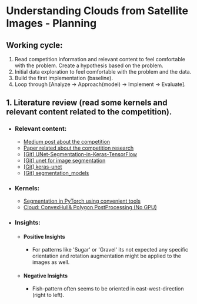 # Understanding Clouds from Satellite Images - Planning
 
## Working cycle:
1. Read competition information and relevant content to feel comfortable with the problem. Create a hypothesis based on the problem.
2. Initial data exploration to feel comfortable with the problem and the data.
3. Build the first implementation (baseline).
4. Loop through [Analyze -> Approach(model) -> Implement -> Evaluate].

## 1. Literature review (read some kernels and relevant content related to the competition).
- ### Relevant content:
  - [Medium post about the competition](https://towardsdatascience.com/sugar-flower-fish-or-gravel-now-a-kaggle-competition-8d2b6b3b118)
  - [Paper related about the competition research](https://arxiv.org/pdf/1906.01906.pdf)
  - [[Git] UNet-Segmentation-in-Keras-TensorFlow](https://github.com/nikhilroxtomar/UNet-Segmentation-in-Keras-TensorFlow/blob/master/unet-segmentation.ipynb)
  - [[Git] unet for image segmentation](https://github.com/zhixuhao/unet)
  - [[Git] keras-unet](https://github.com/karolzak/keras-unet)
  - [[Git] segmentation_models](https://github.com/qubvel/segmentation_models)

- ### Kernels:
  - [Segmentation in PyTorch using convenient tools](https://www.kaggle.com/artgor/segmentation-in-pytorch-using-convenient-tools)
  - [Cloud: ConvexHull& Polygon PostProcessing (No GPU)](https://www.kaggle.com/ratthachat/cloud-convexhull-polygon-postprocessing-no-gpu)
 
- ### Insights:
  - #### Positive Insights
    - For patterns like 'Sugar' or 'Gravel' its not expected any specific orientation and rotation augmentation might be applied to the images as well.
  - #### Negative Insights
    - Fish-pattern often seems to be oriented in east-west-direction (right to left).
